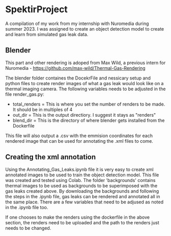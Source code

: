 # SpektirProject
A compilation of my work from my internship with Nuromedia during summer 2023. I was assigned to create an object detection model to create and learn from simulated gas leak data.

## Blender
This part and other rendering is adoped from Max Wild, a previous intern for Nuromedia - https://github.com/max-wild/Thermal-Gas-Rendering

The blender folder containes the DocekrFile and nessicary setup and python files to create render images of what a gas leak would look like on a thermal imaging camera. The following variables needs to be adjusted in the file render_gas.py:
- total_renders = This is where you set the number of renders to be made. It should be in multiples of 4
- out_dir = This is the output directiory. I suggest it stays as "renders" 
- blend_dir = This is the directory of where blender gets installed from the Dockerfile

This file will also output a .csv with the emmision coordinates for each rendered image that can be used for annotating the .xml files to come.

## Creating the xml annotation
Using the Annotating_Gas_Leaks.ipynb file it is very easy to create xml annotated images to be used to train the object detection model. This file was created and tested using Colab. The folder 'backgrounds' contains thermal images to be used as backgrounds to be superimposed with the gas leaks created above. By downloading the backgrounds and following the steps in the .ipynb file, gas leaks can be rendered and annotated all in the same place. There are a few variables that need to be adjused as noted in the .ipynb file too.

If one chooses to make the renders using the dockerfile in the above section, the renders need to be uploaded and the path to the renders just needs to be changed.
